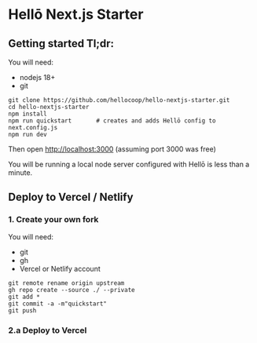 # Hellō Next.js Starter

## Getting started Tl;dr:
You will need: 
- nodejs 18+
- git
```
git clone https://github.com/hellocoop/hello-nextjs-starter.git
cd hello-nextjs-starter
npm install
npm run quickstart       # creates and adds Hellō config to next.config.js
npm run dev
```

Then open <http://localhost:3000> (assuming port 3000 was free)

You will be running a local node server configured with Hellō is less than a minute.

## Deploy to Vercel / Netlify

### 1. Create your own fork
You will need:
- git
- gh 
- Vercel or Netlify account
```
git remote rename origin upstream
gh repo create --source ./ --private
git add *
git commit -a -m"quickstart"
git push
```

### 2.a Deploy to Vercel
